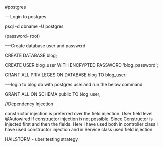 #postgres

-- Login to postgres

psql -d dbname -U postgres

(password- root)

---Create database user and password

CREATE DATABASE blog;

CREATE USER blog_user WITH ENCRYPTED PASSWORD 'blog_password';

GRANT ALL PRIVILEGES ON DATABASE blog TO blog_user;

---login to blog db with postgres user and run the below command.

GRANT ALL ON SCHEMA public TO blog_user;

//Dependency Injection

constructor injection is preferred over the field injection. User field level @Autowired if constructor injection
is not possible. Since Constructor is injected first and then the fields. Here I have used both in controller class
I have used constructor injection and in Service class used field injection.


HAILSTORM - uber testing strategy